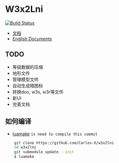 # W3x2Lni

[![Build Status](https://github.com/sumneko/w3x2lni/workflows/build/badge.svg)](https://github.com/sumneko/w3x2lni/actions?workflow=build)

* [文档](https://sumneko.github.io/w3x2lni/#/zh-cn/)
* [English Documents](https://sumneko.github.io/w3x2lni/#/en-us/)

## TODO

* 等级数据的压缩
* 地形文件
* 管理模型文件
* 自动生成暗图标
* 转换doo, w3s, w3r等文件
* 新UI
* 完善文档

## 如何编译

 * [luamake](https://github.com/actboy168/luamake/commit/7e995d806fe6c1a95b8557d2d32feb61e9597644) ``` is need to compile this commit ```

``` bash
    git clone https://github.com/Carlos-X/w3x2lni
    cd w3x2lni
    git submodule update --init
    $ luamake
```